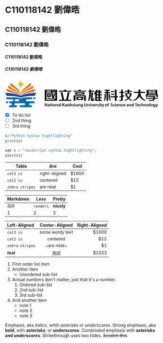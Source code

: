 # C110118142 劉偉晧
## C110118142 劉偉晧
### C110118142 劉偉晧
#### C110118142 劉偉晧
##### C110118142 劉偉晧
![NKUST](nkust.png)
- [x] To do list
- [ ] 2nd thing
- [ ] 3rd thing

```python
s="Python systax hightlighting"
print(s)
```

```js
var s = "JavaScript systax hightlighting";
alert(s)
```
| Table | Are | Cool |
| --- | --- | --- |
| `col3 is` | right-aligned | $1600 |
| `col2 is` | centered | $12 |
| `zebra stripes` | are neat | $1 |

| Markdown | Less | Pretty |
| --- | --- | --- |
| *Still* | `renders` | **nicely** |
| 1 | 2 | 3 |

| Left-Aligned | Center-Aligned | Right-Aligned |
| :----------- | :------------: | -----: |
| `col3 is` | some wordy text | $1600 |
| `col2 is` | centered | $12 |
| `zebra stripes` | ~are neat~ | $1 |
| ***test*** | 測試 | $3333 |

1. First order list item
2. Another item
    *  Unordered sub-list
3. Actual numbers don't matter, just that it's a number.
    1. Ordered sub-list
    2. 2nd sub-list
    3. 3rd sub-list
4. And another item
    + note 1
    - note 2
    * note 3

Emphasis, aka *italics*, whth *asterisks* or _underscores_.
Strong emphasis, aka **bold**, with **asterisks**, or __underscores__.
Combinded emphasis with **asterisks and _underscores_**.
Strikethrough uses two tildes. ~~Scratch this~~.
